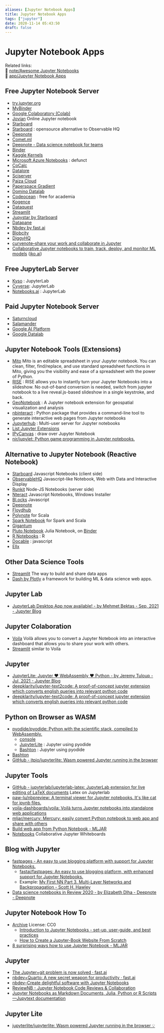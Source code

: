 ```yaml
---
aliases: [Jupyter Notebook Apps]
title: Jupyter Notebook Apps
tags: ["jupyter"]
date: 2020-11-14 05:43:50
draft: false
---
```


# Jupyter Notebook Apps

Related links:  
🔗 [note/Awesome Jupyter Notebooks](/note/awesome-jupyter)  
🔗 [app/Jupyter Notebook Apps](/app/jupyter-notebook-app)  

## Free Jupyter Notebook Server

- [try.jupyter.org](https://jupyter.org/try)
- [MyBinder](https://mybinder.org/)
- [Google Colaboratory (Colab)](https://colab.research.google.com/)
- [Jovian](https://www.jovian.ai/) Online Jupyter notebook
- [Starboard](https://starboard.gg/)
- [Starboard](https://starboard.gg/gz/open-source-observablehq-nfwK2VA) : opensource alternative to Observable HQ
- [Deepnote](https://deepnote.com/)
- [Comet.ml](https://www.comet.ml/)
- [Deepnote - Data science notebook for teams](https://deepnote.com/)
- [Binder](https://mybinder.org/)
- [Kaggle Kernels](https://www.kaggle.com/kernels)
- [Microsoft Azure Notebooks](https://notebooks.azure.com/) : defunct
- [CoCalc](https://cocalc.com/)
- [Datalore](https://datalore.io/)
- [Sciserver](https://www.sciserver.org/)
- [Paiza Cloud](https://paiza.cloud/en/)
- [Paperspace Gradient](https://gradient.paperspace.com/)
- [Domino Datalab](https://www.dominodatalab.com/)
- [Codeocean](https://codeocean.com/) : free for academia
- [Kogence](https://kogence.com/app/docs/JupyterNotebook)
- [Dataquest](https://www.dataquest.io/)
- [Streamlit](https://www.streamlit.io/)
- [Jupystar by Starboard](https://starboard.gg/jupystar)
- [Datapane](https://datapane.com/gallery/)
- [Nbdev by fast.ai](https://github.blog/2020-11-20-nbdev-a-literate-programming-environment-that-democratizes-software-engineering-best-practices/)
- [Blobcity](https://cloud.blobcity.com/)
- [DiggyHQ](https://diggyhq.com/)
- [curvenote–share your work and collaborate in Jupyter](https://curvenote.com/)
- [Collaborative Jupyter notebooks to train, track, deploy, and monitor ML models](https://iko.ai/) ([iko.ai](https://news.ycombinator.com/from?site=iko.ai))

## Free JupyterLab Server

- [Kyso](https://kyso.io/) : JupyterLab
- [Cyverse](https://cyverse.org/): JupyterLab
- [Notebooks.ai](https://notebooks.ai/) : JupyterLab

## Paid Jupyter Notebook Server

- [Saturncloud](https://site.saturncloud.io/s/)
- [Salamander](https://salamander.ai/)
- [Google AI Platform](https://cloud.google.com/ai-platform/notebooks/docs/create-new)
- [Google Datalab](https://cloud.google.com/datalab/)

## Jupyter Notebook Tools (Extensions)

- [Mito](https://trymito.io/) Mito is an editable spreadsheet in your Jupyter notebook. You can clean, filter, find/replace, and use standard spreadsheet functions in Mito, giving you the visibility and ease of a spreadsheet with the power of Python.
- [RISE](https://github.com/damianavila/RISE) : RISE allows you to instantly turn your Jupyter Notebooks into a slideshow. No out-of-band conversion is needed, switch from jupyter notebook to a live reveal.js-based slideshow in a single keystroke, and back.
- [GeoNotebook](https://github.com/OpenGeoscience/geonotebook) : A Jupyter notebook extension for geospatial visualization and analysis
- [nbinteract](https://www.nbinteract.com/) : Python package that provides a command-line tool to generate interactive web pages from Jupyter notebooks
- [Jupyterhub](https://github.com/jupyterhub/jupyterhub) : Multi-user server for Jupyter notebooks
- [List Jupyter Extensions](https://jupyter-contrib-nbextensions.readthedocs.io/en/latest/)
- [IPyCanvas](https://github.com/martinRenou/ipycanvas) : draw over Jupyter Notebook
- [nir/jupylet: Python game programming in Jupyter notebooks.](https://github.com/nir/jupylet)

## Alternative to Jupyter Notebook (Reactive Notebook)

- [Starboard](https://starboard.gg/) Javascript Notebooks (client side)
- [ObservableHQ](https://observablehq.com/) Javascript-like Notebook, Web with Data and Interactive Display
- [Runkit](https://runkit.com/) Node-JS Notebooks (server side)
- [Nteract](https://nteract.io/) Javascript Notebooks, Windows Installer
- [Bl.ocks](https://bl.ocks.org/) Javascript
- [Deepnote](https://deepnote.com/)
- [Floydhub](https://www.floydhub.com/)
- [Polynote](https://polynote.org/) for Scala
- [Spark Notebook](https://github.com/spark-notebook/spark-notebook) for Spark and Scala
- [Gigantum](https://gigantum.com/)
- [Pluto Notebook](https://github.com/fonsp/Pluto.jl) Julia Notebook, on [Binder](https://hub.gke2.mybinder.org/user/fonsp-pluto-on-binder-d9dcvqcn/pluto/?token=8rGPwDhhSga6Eagwo4CC0A)
- [R Notebooks](https://bookdown.org/yihui/rmarkdown/notebook.html) : R
- [Docable](https://github.com/ottomatica/docable-notebooks#installing-and-running-docable-notebooks) : javascript
- [Ellx](https://ellx.io/)

## Other Data Science Tools

- [Streamlit](https://www.streamlit.io/) The way to build and share data apps
- [Dash by Plotly](https://plotly.com/dash/) a framework for building ML & data science web apps.

## Jupyter Lab

- [JupyterLab Desktop App now available! - by Mehmet Bektas - Sep, 2021 - Jupyter Blog](https://blog.jupyter.org/jupyterlab-desktop-app-now-available-b8b661b17e9a)

## Jupyter Colaboration

- [Voila](https://voila.readthedocs.io/en/stable/index.html) Voilà allows you to convert a Jupyter Notebook into an interactive dashboard that allows you to share your work with others.
- [Streamlit](https://streamlit.io/) similar to Voila

## Jupyter

- [JupyterLite: Jupyter ❤️ WebAssembly ❤️ Python - by Jeremy Tuloup - Jul, 2021 - Jupyter Blog](https://blog.jupyter.org/jupyterlite-jupyter-%EF%B8%8F-webassembly-%EF%B8%8F-python-f6e2e41ab3fa)
- [deepklarity/jupyter-text2code: A proof-of-concept jupyter extension which converts english queries into relevant python code](https://github.com/deepklarity/jupyter-text2code)
- [deepklarity/jupyter-text2code: A proof-of-concept jupyter extension which converts english queries into relevant python code](https://github.com/deepklarity/jupyter-text2code)

## Python on Browser as WASM

- [pyodide/pyodide: Python with the scientific stack, compiled to WebAssembly.](https://github.com/pyodide/pyodide)
    - [console](https://pyodide.org/en/stable/console.html)
    - [JupyterLite](https://jupyterlite.readthedocs.io/en/latest/_static/lab/index.html) : Jupyter using pyodide
    - [Bashton](https://notebook.basthon.fr/) : Jupyter using pyodide
- [Bashton](https://notebook.basthon.fr/)
- [GitHub - jtpio/jupyterlite: Wasm powered Jupyter running in the browser](https://github.com/jtpio/jupyterlite)

## Jupyter Tools

- [GitHub - jupyterlab/jupyterlab-latex: JupyterLab extension for live editing of LaTeX documents](https://github.com/jupyterlab/jupyterlab-latex) Latex on Jupyterlab
- [paw-lu/nbpreview: A terminal viewer for Jupyter notebooks. It's like cat for ipynb files.](https://github.com/paw-lu/nbpreview)
- [voila-dashboards/voila: Voilà turns Jupyter notebooks into standalone web applications](https://github.com/voila-dashboards/voila)
- [mljar/mercury: Mercury: easily convert Python notebook to web app and share with others](https://github.com/mljar/mercury)
- [Build web app from Python Notebook - MLJAR](https://mljar.com/mercury/)
- [Notebooks](https://jupyterspot.com/) Collaborative Jupyter Whiteboards

## Blog with Jupyter

- [fastpages - An easy to use blogging platform with support for Jupyter Notebooks.](https://fastpages.fast.ai/)
    - [fastai/fastpages: An easy to use blogging platform, with enhanced support for Jupyter Notebooks.](https://github.com/fastai/fastpages)
    - Example: [My First NN Part 3. Multi-Layer Networks and Backpropagation - Scott H. Hawley](https://drscotthawley.github.io/blog/2019/02/08/My-1st-NN-Part-3-Multi-Layer-and-Backprop.html)
- [Data science notebooks in Review 2020 - by Elizabeth Dlha - Deepnote - Deepnote](https://medium.com/deepnote/data-science-notebooks-2020-review-15a3c95cfc09)

## Jupyter Notebook How To

- [Archive](https://pabloinsente.github.io/archive) License: CC0
    - [Introduction to Jupyter Notebooks - set-up, user-guide, and best practices](https://pabloinsente.github.io/intro-jupyter-ide)
    - [How to Create a Jupyter-Book Website From Scratch](https://pabloinsente.github.io/how-to-create-a-jupyter-book-website-from-scratch)
- [8 surprising ways how to use Jupyter Notebook - MLJAR](https://mljar.com/blog/how-to-use-jupyter-notebook/)

## Jupyter

- [The Jupyter+git problem is now solved · fast.ai](https://www.fast.ai/2022/08/25/jupyter-git/)
- [nbdev+Quarto: A new secret weapon for productivity · fast.ai](https://www.fast.ai/2022/07/28/nbdev-v2/)
- [nbdev–Create delightful software with Jupyter Notebooks](https://nbdev.fast.ai/)
- [ReviewNB - Jupyter Notebook Code Reviews & Collaboration](https://www.reviewnb.com/)
- [Jupyter Notebooks as Markdown Documents, Julia, Python or R Scripts—Jupytext documentation](https://jupytext.readthedocs.io/en/latest/index.html)
## Jupyter Lite
- [jupyterlite/jupyterlite: Wasm powered Jupyter running in the browser 💡](https://github.com/jupyterlite/jupyterlite)